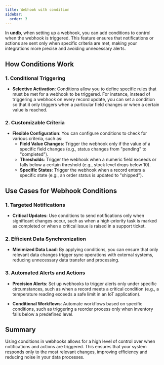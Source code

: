 ```yaml
---
title: Webhook with condition
sidebar:
  order: 3
---
```


In **undb**, when setting up a webhook, you can add conditions to control when the webhook is triggered. This feature ensures that notifications or actions are sent only when specific criteria are met, making your integrations more precise and avoiding unnecessary alerts.

## How Conditions Work

### 1. Conditional Triggering

- **Selective Activation**: Conditions allow you to define specific rules that must be met for a webhook to be triggered. For instance, instead of triggering a webhook on every record update, you can set a condition so that it only triggers when a particular field changes or when a certain value is reached.

### 2. Customizable Criteria

- **Flexible Configuration**: You can configure conditions to check for various criteria, such as:
  - **Field Value Changes**: Trigger the webhook only if the value of a specific field changes (e.g., status changes from "pending" to "completed").
  - **Thresholds**: Trigger the webhook when a numeric field exceeds or falls below a certain threshold (e.g., stock level drops below 10).
  - **Specific States**: Trigger the webhook when a record enters a specific state (e.g., an order status is updated to "shipped").

## Use Cases for Webhook Conditions

### 1. Targeted Notifications

- **Critical Updates**: Use conditions to send notifications only when significant changes occur, such as when a high-priority task is marked as completed or when a critical issue is raised in a support ticket.

### 2. Efficient Data Synchronization

- **Minimized Data Load**: By applying conditions, you can ensure that only relevant data changes trigger sync operations with external systems, reducing unnecessary data transfer and processing.

### 3. Automated Alerts and Actions

- **Precision Alerts**: Set up webhooks to trigger alerts only under specific circumstances, such as when a record meets a critical condition (e.g., a temperature reading exceeds a safe limit in an IoT application).

- **Conditional Workflows**: Automate workflows based on specific conditions, such as triggering a reorder process only when inventory falls below a predefined level.

## Summary

Using conditions in webhooks allows for a high level of control over when notifications and actions are triggered. This ensures that your system responds only to the most relevant changes, improving efficiency and reducing noise in your data processes.
